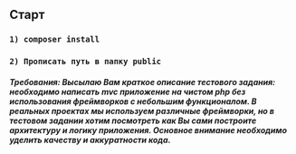 ## Старт

### `1) composer install`

### `2) Прописать путь в папку public`

##### Требования: Высылаю Вам краткое описание тестового задания: необходимо написать mvc приложение на чистом php без использования фреймворков с небольшим функционалом. В реальных проектах мы используем различные фреймворки, но в тестовом задании хотим посмотреть как Вы сами построите архитектуру и логику приложения. Основное внимание необходимо уделить качеству и аккуратности кода.



